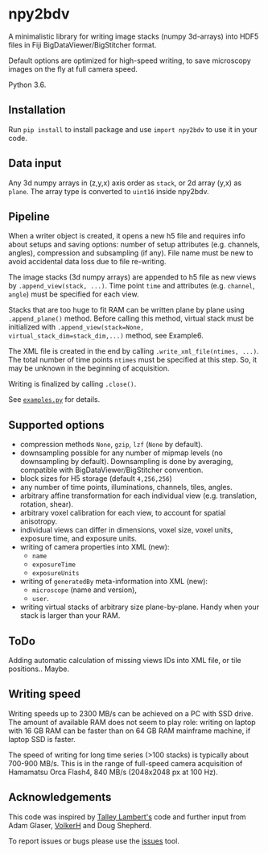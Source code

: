 # npy2bdv
 A minimalistic library for writing image stacks (numpy 3d-arrays) into HDF5 files in 
 Fiji BigDataViewer/BigStitcher format.
 
 Default options are optimized for high-speed writing, 
 to save microscopy images on the fly at full camera speed.
 
 Python 3.6.
 
 ## Installation
 Run `pip install` to install package and use `import npy2bdv` to use it in your code.
 
 ## Data input
 Any 3d numpy arrays in (z,y,x) axis order as `stack`, or 2d array (y,x) as `plane`. 
 The array type is converted to `uint16` inside npy2bdv.
 
 ## Pipeline
 When a writer object is created, it opens a new h5 file 
 and requires info about setups and saving options: 
 number of setup attributes (e.g. channels, angles), compression and subsampling (if any). 
 File name must be new to avoid accidental data loss due to file re-writing.
 
 The image stacks (3d numpy arrays) are appended to h5 file 
 as new views by `.append_view(stack, ...)`. 
 Time point `time` and attributes (e.g. `channel`, `angle`) must be specified 
 for each view.
 
 Stacks that are too huge to fit RAM can be written plane by plane using `.append_plane()` method. 
 Before calling this method, virtual stack must be initialized with 
 `.append_view(stack=None, virtual_stack_dim=stack_dim,...)` method, see Example6.
 
 The XML file is created in the end by calling `.write_xml_file(ntimes, ...)`.
 The total number of time points `ntimes` must be specified at this step. 
 So, it may be unknown in the beginning of acquisition.
  
 Writing is finalized by calling `.close()`.
 
 See [`examples.py`](examples.py) for details.
 
 ## Supported options
 * compression methods `None`, `gzip`, `lzf` (`None` by default).
 * downsampling possible for any number of mipmap levels (no downsampling by default). 
 Downsampling is done by averaging, compatible with BigDataViewer/BigStitcher convention.
 * block sizes for H5 storage (default `4,256,256`)
 * any number of time points, illuminations, channels, tiles, angles.
 * arbitrary affine transformation for each individual view (e.g. translation, rotation, shear).
 * arbitrary voxel calibration for each view, to account for spatial anisotropy.
 * individual views can differ in dimensions, voxel size, voxel units, 
 exposure time, and exposure units.
 * writing of camera properties into XML (new):
    * `name`
    * `exposureTime`
    * `exposureUnits`
 * writing of `generatedBy` meta-information into XML (new):
    * `microscope` (name and version),
    * `user`.
 * writing virtual stacks of arbitrary size plane-by-plane. Handy when your stack is larger than your RAM.
 
 ## ToDo
 Adding automatic calculation of missing views IDs into XML file, or tile positions.. Maybe.
 
 ## Writing speed
Writing speeds up to 2300 MB/s can be achieved on a PC with SSD drive. 
The amount of available RAM does not seem to play role: 
writing on laptop with 16 GB RAM can be faster than on 64 GB RAM mainframe machine, if laptop SSD is faster.

The speed of writing for long time series (>100 stacks) is typically about 700-900 MB/s. 
This is in the range of full-speed camera acquisition 
of Hamamatsu Orca Flash4, 840 MB/s (2048x2048 px at 100 Hz).

 ## Acknowledgements
 This code was inspired by [Talley Lambert's](https://github.com/tlambert03/imarispy) code 
 and further input from Adam Glaser, [VolkerH](https://github.com/VolkerH) and Doug Shepherd.
 
 To report issues or bugs please use the [issues](https://github.com/nvladimus/npy2bdv/issues) tool.
